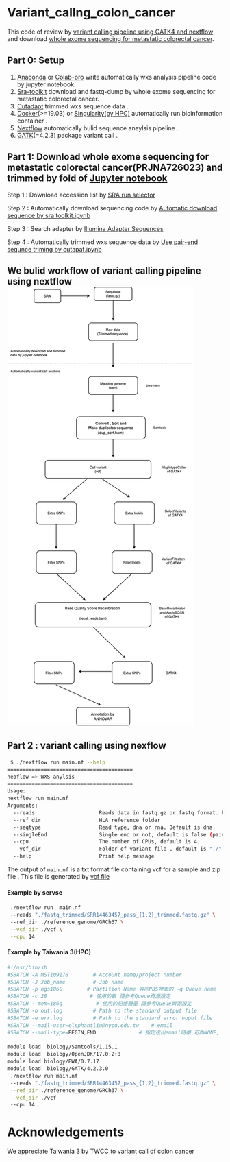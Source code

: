 # Variant_callng_colon_cancer
This code of review by [variant calling pipeline using GATK4 and nextflow](https://github.com/gencorefacility/variant-calling-pipeline-gatk4) and download [whole exome sequencing for metastatic colorectal cancer](https://www.ncbi.nlm.nih.gov/bioproject/PRJNA726023).

## Part 0: Setup
1. [Anaconda](https://www.anaconda.com/products/distribution) or [Colab-pro](https://colab.research.google.com/?hl=zh-tw) write automatically wxs analysis pipeline code by jupyter notebook.
2. [Sra-toolkit](https://github.com/ncbi/sra-tools/wiki/02.-Installing-SRA-Toolkit) download and fastq-dump by whole exome sequencing for metastatic colorectal cancer.
3. [Cutadapt](https://anaconda.org/bioconda/cutadapt) trimmed wxs sequence data .
4. [Docker](https://desktop.docker.com/mac/main/amd64/Docker.dmg?utm_source=docker&utm_medium=webreferral&utm_campaign=dd-smartbutton&utm_location=module)(>=19.03) or [Singularity(by HPC)](https://docs.sylabs.io/guides/latest/user-guide/) automatically run bioinformation container .
5. [Nextflow](https://www.nextflow.io/docs/latest/getstarted.html) automatically  bulid sequence anaylsis pipeline .
6. [GATK](https://github.com/broadinstitute/gatk/releases)(=4.2.3) package variant call .

## Part 1: Download whole exome sequencing for metastatic colorectal cancer(PRJNA726023) and trimmed by fold of [Jupyter notebook](https://github.com/twobrassiere/Variant_callng_colon_cancer/tree/main/Jupyter%20notebook) 
Step 1 : Download accession list by [SRA run selector](https://www.ncbi.nlm.nih.gov/Traces/study/?query_key=5&WebEnv=MCID_63a51fbfe936a5469741cbf0&o=acc_s%3Aa) 

Step 2 : Automatically download sequencing code by [Automatic download sequence by sra toolkit.ipynb](https://github.com/twobrassiere/Variant_callng_colon_cancer/blob/main/Jupyter%20notebook/Automatic%20download%20sequence%20by%20sra%20toolkit.ipynb)

Step 3 : Search adapter by [Illumina Adapter Sequences](https://support-docs.illumina.com/SHARE/AdapterSeq/illumina-adapter-sequences.pdf)

Step 4 : Automatically trimmed wxs sequence data by [Use pair-end sequnce triming by cutapat.ipynb](https://github.com/twobrassiere/Variant_callng_colon_cancer/blob/main/Jupyter%20notebook/Use%20pair-end%20sequnce%20%20triming%20by%20cutapat.ipynb)
   
## We bulid workflow of  variant calling pipeline using nextflow![iamge](https://github.com/twobrassiere/Variant_callng_colon_cancer/blob/main/workflow.jpg)

## Part 2 : variant calling using nexflow
```sh
 $ ./nextflow run main.nf --help
=========================================
neoflow => WXS anylsis
=========================================
Usage:
nextflow run main.nf
Arguments:
  --reads                     Reads data in fastq.gz or fastq format. For example, "*_{1,2}.fastq.gz"
  --ref_dir                   HLA reference folder
  --seqtype                   Read type, dna or rna. Default is dna.
  --singleEnd                 Single end or not, default is false (pair end reads)
  --cpu                       The number of CPUs, default is 4.
  --vcf_dir                   Folder of variant file , default is "./"
  --help                      Print help message
 ```
The  output of `main.nf` is a txt format file containing vcf  for a sample and zip file . This file is generated by [vcf file](https://github.com/twobrassiere/Variant_callng_colon_cancer/tree/main/vcf)
   
#### Example by servse
```sh
 ./nextflow run  main.nf
 --reads "./fastq_trimmed/SRR14463457_pass_{1,2}_trimmed.fastq.gz" \ 
 --ref_dir ./reference_genome/GRCh37 \
 --vcf_dir ./vcf \
 --cpu 14
```

#### Example by Taiwania 3(HPC)
```sh
#!/usr/bin/sh
#SBATCH -A MST109178        # Account name/project number
#SBATCH -J Job_name         # Job name
#SBATCH -p ngs186G        # Partition Name 等同PBS裡面的 -q Queue name
#SBATCH -c 28              # 使用的數 請參考Queue資源設定
#SBATCH --mem=186g           # 使用的記憶體量 請參考Queue資源設定
#SBATCH -o out.log          # Path to the standard output file
#SBATCH -e err.log          # Path to the standard error ouput file
#SBATCH --mail-user=elephantliu@nycu.edu.tw    # email
#SBATCH --mail-type=BEGIN,END              # 指定送出email時機 可為NONE, BEGIN, END, FAIL, REQUEUE, ALL

module load  biology/Samtools/1.15.1
module load  biology/OpenJDK/17.0.2+8
module load biology/BWA/0.7.17
module load  biology/GATK/4.2.3.0
 ./nextflow run main.nf 
 --reads "./fastq_trimmed/SRR14463457_pass_{1,2}_trimmed.fastq.gz" \
 --ref_dir ./reference_genome/GRCh37 \
 --vcf_dir ./vcf 
 --cpu 14
 ```
# Acknowledgements 
We appreciate Taiwania 3 by TWCC to variant call of colon cancer 
